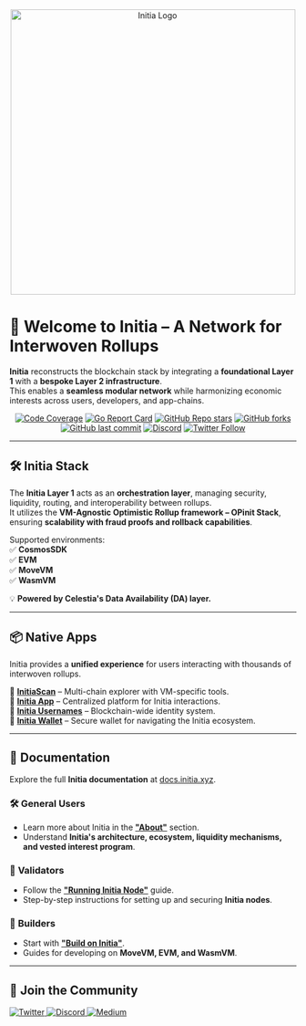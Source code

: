 <div align="center">
  <a href="https://initia.xyz">
    <img src="https://github.com/initia-labs/initia/assets/160459432/3b7812ec-be55-417d-8ca2-dee77a294874" alt="Initia Logo" width="500">
  </a>
</div>

# 🚀 Welcome to **Initia** – A Network for Interwoven Rollups  

**Initia** reconstructs the blockchain stack by integrating a **foundational Layer 1** with a **bespoke Layer 2 infrastructure**.  
This enables a **seamless modular network** while harmonizing economic interests across users, developers, and app-chains.

<div align="center">
  
[![Code Coverage](https://codecov.io/gh/initia-labs/initia/graph/badge.svg?token=CQ8FELH3BU)](https://codecov.io/gh/initia-labs/initia)
[![Go Report Card](https://goreportcard.com/badge/github.com/initia-labs/initia)](https://goreportcard.com/report/github.com/initia-labs/initia)
[![GitHub Repo stars](https://img.shields.io/github/stars/initia-labs/initia?logo=github&color=yellow)](https://github.com/initia-labs/initia/stargazers)
[![GitHub forks](https://img.shields.io/github/forks/initia-labs/initia?logo=github&color=blue)](https://github.com/initia-labs/initia/network/members)
[![GitHub last commit](https://img.shields.io/github/last-commit/initia-labs/initia?logo=git)](https://github.com/initia-labs/initia/commits/main)
[![Discord](https://img.shields.io/discord/924442927399313448?logo=discord&color=5865F2)](https://discord.gg/initia)
[![Twitter Follow](https://img.shields.io/twitter/follow/initiaFDN?style=flat&logo=twitter)](https://x.com/initiaFDN)

</div>

---

## 🛠 **Initia Stack**  

The **Initia Layer 1** acts as an **orchestration layer**, managing security, liquidity, routing, and interoperability between rollups.  
It utilizes the **VM-Agnostic Optimistic Rollup framework – OPinit Stack**, ensuring **scalability with fraud proofs and rollback capabilities**.  

Supported environments:  
✅ **CosmosSDK**  
✅ **EVM**  
✅ **MoveVM**  
✅ **WasmVM**  

💡 **Powered by Celestia's Data Availability (DA) layer.**  

---

## 📦 **Native Apps**  

Initia provides a **unified experience** for users interacting with thousands of interwoven rollups.  

🔹 **[InitiaScan](https://scan.initia.tech/initiation-1)** – Multi-chain explorer with VM-specific tools.  
🔹 **[Initia App](https://app.testnet.initia.xyz)** – Centralized platform for Initia interactions.  
🔹 **[Initia Usernames](https://usernames.testnet.initia.xyz)** – Blockchain-wide identity system.  
🔹 **[Initia Wallet](https://chromewebstore.google.com/detail/initia-wallet/ffbceckpkpbcmgiaehlloocglmijnpmp)** – Secure wallet for navigating the Initia ecosystem.  

---

## 📖 **Documentation**  

Explore the full **Initia documentation** at [docs.initia.xyz](https://docs.initia.xyz).  

### 🛠 **General Users**  
- Learn more about Initia in the **["About"](https://docs.initia.xyz/about)** section.  
- Understand **Initia's architecture, ecosystem, liquidity mechanisms, and vested interest program**.  

### 🔧 **Validators**  
- Follow the **["Running Initia Node"](https://docs.initia.xyz/run-initia-node/running-initia-node)** guide.  
- Step-by-step instructions for setting up and securing **Initia nodes**.  

### 🚀 **Builders**  
- Start with **["Build on Initia"](https://docs.initia.xyz/build-on-initia/getting-started)**.  
- Guides for developing on **MoveVM, EVM, and WasmVM**.  

---

## 💬 **Join the Community**  
<p align="left">
  <a href="https://twitter.com/initiaFDN">
    <img src="https://img.shields.io/badge/Twitter-000000?logo=x&logoColor=white&style=for-the-badge" alt="Twitter">
  </a>
  <a href="https://discord.gg/initia">
    <img src="https://img.shields.io/badge/Discord-5865F2?logo=discord&logoColor=white&style=for-the-badge" alt="Discord">
  </a>
  <a href="https://medium.com/@initiafdn">
    <img src="https://img.shields.io/badge/Medium-12100E?logo=medium&logoColor=white&style=for-the-badge" alt="Medium">
  </a>
</p>
